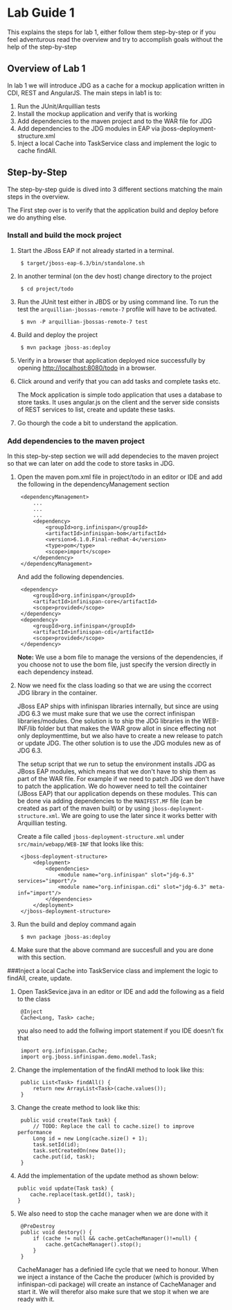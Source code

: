 # Lab Guide 1
This explains the steps for lab 1, either follow them step-by-step or if you feel adventurous read the overview and try to accomplish goals without the help of the step-by-step

## Overview of Lab 1
In lab 1 we will introduce JDG as a cache for a mockup application written in CDI, REST and AngularJS. The main steps in lab1 is to:

1. Run the JUnit/Arquillian tests
1. Install the mockup application and verify that is working
1. Add dependencies to the maven project and to the WAR file for JDG
1. Add dependencies to the JDG modules in EAP via jboss-deployment-structure.xml
1. Inject a local Cache into TaskService class and implement the logic to cache findAll.


## Step-by-Step
The step-by-step guide is dived into 3 different sections matching the main steps in the overview.

The First step over is to verify that the application build and deploy before we do anything else.

### Install and build the mock project

1. Start the JBoss EAP if not already started in a terminal.

		$ target/jboss-eap-6.3/bin/standalone.sh
		
1. In another terminal (on the dev host) change directory to the project

        $ cd project/todo
        
1. Run the JUnit test either in JBDS or by using command line. To run the test the ```arquillian-jbossas-remote-7``` profile will have to be activated.

		$ mvn -P arquillian-jbossas-remote-7 test
		
1. Build and deploy the project

        $ mvn package jboss-as:deploy
        
1. Verify in a browser that application deployed nice successfully by opening [http://localhost:8080/todo](http://localhost:8080/todo) in a browser. 

1. Click around and verify that you can add tasks and complete tasks etc.

	The Mock application is simple todo application that uses a database to store tasks. It uses angular.js on the client and the server side consists of REST services to list, create and update these tasks.
	
1. Go thourgh the code a bit to understand the application. 


### Add dependencies to the maven project
In this step-by-step section we will add dependecies to the maven project so that we can later on add the code to store tasks in JDG. 

1. Open the maven pom.xml file in project/todo in an editor or IDE and add the following in the dependencyManagement section

		<dependencyManagement>
			...
			...
			...
			<dependency>
				<groupId>org.infinispan</groupId>
				<artifactId>infinispan-bom</artifactId>
				<version>6.1.0.Final-redhat-4</version>
				<type>pom</type>
				<scope>import</scope>
			</dependency>
		</dependencyManagement>

	And add the following dependencies.

		<dependency>
			<groupId>org.infinispan</groupId>
			<artifactId>infinispan-core</artifactId>
			<scope>provided</scope>
		</dependency>
		<dependency>
			<groupId>org.infinispan</groupId>
			<artifactId>infinispan-cdi</artifactId>
			<scope>provided</scope>
		</dependency>
		
	**Note:** We use a bom file to manage the versions of the dependencies, if you choose not to use the bom file, just specify the version directly in each dependency instead. 

2. Now we need fix the class loading so that we are using the ccorrect JDG library in the container. 
   
   JBoss EAP ships with infinispan libraries internally, but since are using JDG 6.3 we must make sure that we use the correct infinispan libraries/modules. One solution is to ship the JDG libraries in the WEB-INF/lib folder but that makes the WAR grow allot in since effecting not only deploymenttime, but we also have to create a new release to patch or update JDG. The other solution is to use the JDG modules new as of JDG 6.3.

   The setup script that we run to setup the environment installs JDG as JBoss EAP modules, which means that we don't have to ship them as part of the WAR file. For example if we need to patch JDG we don't have to patch the application. We do however need to tell the cointainer (JBoss EAP) that our application depends on these modules. This can be done via adding dependencies to the ```MANIFEST.MF``` file (can be created as part of the maven built) or by using ```jboss-deployment-structure.xml```. We are going to use the later since it works better with Arquillian testing. 

   Create a file called ```jboss-deployment-structure.xml``` under ```src/main/webapp/WEB-INF``` that looks like this:

		<jboss-deployment-structure>
			<deployment>
				<dependencies>
					<module name="org.infinispan" slot="jdg-6.3" services="import"/>
					<module name="org.infinispan.cdi" slot="jdg-6.3" meta-inf="import"/>
				</dependencies>
			</deployment>
		</jboss-deployment-structure>

1. Run the build and deploy command again

		$ mvn package jboss-as:deploy
		
1. Make sure that the above command are succesfull and you are done with this section.

###Inject a local Cache into TaskService class and implement the logic to findAll, create, update. 

1. Open TaskSevice.java in an editor or IDE and add the following as a field 
to the class

		@Inject
		Cache<Long, Task> cache;
		
	you also need to add the follwing import statement if you IDE doesn't fix that
	
		import org.infinispan.Cache;
		import org.jboss.infinispan.demo.model.Task;
		
2. Change the implementation of the findAll method to look like this:

		public List<Task> findAll() {
			return new ArrayList<Task>(cache.values());
		}
		
3. Change the create method to look like this:

		public void create(Task task) {
			// TODO: Replace the call to cache.size() to improve performance
			Long id = new Long(cache.size() + 1);
			task.setId(id);
			task.setCreatedOn(new Date());
			cache.put(id, task);
		}

4.	Add the implementation of the update method as shown below:

		public void update(Task task) {
			cache.replace(task.getId(), task);
		}

5. We also need to stop the cache manager when we are done with it
		
		@PreDestroy
		public void destory() {
			if (cache != null && cache.getCacheManager()!=null) {
				cache.getCacheManager().stop();
			}
		}

	CacheManager has a definied life cycle that we need to honour. When we inject a instance of the Cache the producer (which is provided by infinispan-cdi package) will create an instance of CacheManager and start it. We will therefor also make sure that we stop it when we are ready with it.

	

         
        
		
